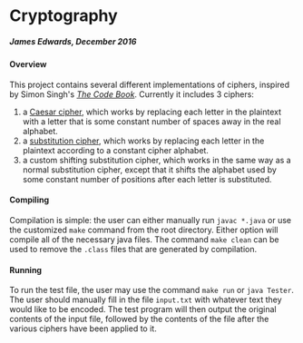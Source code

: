 # Cryptography
##### James Edwards, December 2016

#### Overview
This project contains several different implementations of ciphers, inspired by
Simon Singh's *[The Code Book](http://simonsingh.net/books/the-code-book/)*. Currently
it includes 3 ciphers:
1. a [Caesar cipher](https://en.wikipedia.org/wiki/Caesar_cipher),
which works by replacing each letter in the plaintext with a letter that is some
constant number of spaces away in the real alphabet.
2. a [substitution cipher](https://en.wikipedia.org/wiki/Substitution_cipher),
which works by replacing each letter in the plaintext according to a constant cipher
alphabet.
3. a custom shifting substitution cipher, which works in the same way as a normal
substitution cipher, except that it shifts the alphabet used by some constant number
of positions after each letter is substituted.

#### Compiling

Compilation is simple: the user can either manually run `javac *.java` or use the customized `make` command from the root directory. Either option will compile all of the necessary java files. The command `make clean` can be used to remove the `.class` files that are generated by compilation.

#### Running

To run the test file, the user may use the command `make run` or `java Tester`. The user should manually fill in the file `input.txt` with whatever text they would like to be encoded. The test program will then output the original contents of the input file, followed by the contents of the file after the various ciphers have been applied to it.
